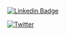 [![Linkedin Badge](https://img.shields.io/badge/-KierranFalloon-blue?style=flat-square&logo=Linkedin&logoColor=white&link=https://www.linkedin.com/in/kierran-falloon/)](https://www.linkedin.com/in/kierran-falloon/)

[![Twitter](https://img.shields.io/twitter/url?label=Twitter&style=social&url=https%3A%2F%2Ftwitter.com%2Fnarreik&link=https://twitter.com/narreik)](https://twitter.com/narreik)

<!--
**KierranFalloon/KierranFalloon** is a ✨ _special_ ✨ repository because its `README.md` (this file) appears on your GitHub profile.


